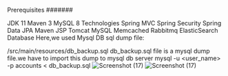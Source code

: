 Prerequisites
#######

JDK 11
Maven 3
MySQL 8
Technologies
Spring MVC
Spring Security
Spring Data JPA
Maven
JSP
Tomcat
MySQL
Memcached
Rabbitmq
ElasticSearch
Database
Here,we used Mysql DB sql dump file:

/src/main/resources/db_backup.sql
db_backup.sql file is a mysql dump file.we have to import this dump to mysql db server
mysql -u <user_name> -p accounts < db_backup.sql
![Screenshot (17)](https://github.com/user-attachments/assets/9e426e2d-e3bb-485f-a6a7-d05ce1338104)
![Screenshot (17)](https://github.com/user-attachments/assets/510abc32-1533-40d1-be19-33553e1fea57)
